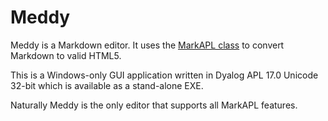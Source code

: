 # Meddy

Meddy is a Markdown editor. It uses the [MarkAPL class](http://github.com/aplteam/MarkAPL) to convert Markdown to valid HTML5.

This is a Windows-only GUI application written in Dyalog APL 17.0 Unicode 32-bit which is available as a stand-alone EXE. 

Naturally Meddy is the only editor that supports all MarkAPL features.

